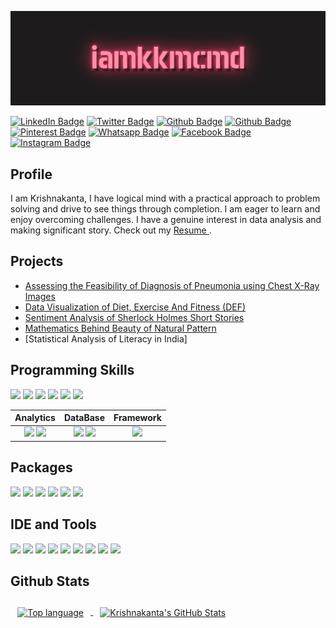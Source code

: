 
<!-- Cover Photo-->
[![iamkkmcmd's cover photo](./iamkkmcmd.gif)](https://iamkkmcmd.github.io)

<!--Social Profiles-->
[![LinkedIn Badge](https://img.shields.io/badge/LinkedIn-0077B5?style=for-the-badge&logo=linkedin&logoColor=white)](https://www.linkedin.com/in/iamkkmcmd)
[![Twitter Badge](https://img.shields.io/badge/Twitter-1DA1F2?style=for-the-badge&logo=twitter&logoColor=white)](https://www.twitter.com/iamkkmcmd)
[![Github Badge](https://img.shields.io/badge/GitHub-100000?style=for-the-badge&logo=github&logoColor=white)](https://www.github.com/iamkkmcmd)
[![Github Badge](https://img.shields.io/badge/-Hackerrank-2EC866?style=for-the-badge&logo=HackerRank&logoColor=white)](https://www.hackerrank.com/iamkkmcmd)
[![Pinterest Badge](https://img.shields.io/badge/Pinterest-%23E60023.svg?&style=for-the-badge&logo=Pinterest&logoColor=white)](https://www.pinterest.com/iamkkmcmd)
[![Whatsapp Badge](https://img.shields.io/badge/WhatsApp-25D366?style=for-the-badge&logo=whatsapp&logoColor=white)](8637510382)
[![Facebook Badge](	https://img.shields.io/badge/Facebook-1877F2?style=for-the-badge&logo=facebook&logoColor=white)](https://www.facebook.com/iamkkmcmd)
[![Instagram Badge](https://img.shields.io/badge/Instagram-E4405F?style=for-the-badge&logo=instagram&logoColor=white)](https://www.instagram.com/iamkkmcmd)
<!--  https://img.shields.io/badge/-Hackerrank-2EC866?style=for-the-badge&logo=HackerRank&logoColor=white -->
  
## Profile
I am Krishnakanta, I have logical mind with a practical approach to problem solving and drive to see things through completion. I am eager to learn and enjoy overcoming challenges. I have a genuine interest in data analysis and making significant story. Check out my <a href = 'https://iamkkmcmd.github.io/assets/krishnakanta_maity_resume.pdf'> Resume </a>.

## Projects
- [Assessing the Feasibility of Diagnosis of Pneumonia using Chest X-Ray Images](https://github.com/iamkkmcmd/ML_Project-Group_3ml)
- [Data Visualization of Diet, Exercise And Fitness (DEF)](https://github.com/iamkkmcmd/PDS-Project)
- [Sentiment Analysis of Sherlock Holmes Short Stories](https://github.com/iamkkmcmd/holmes-story-analysis)
- [Mathematics Behind Beauty of Natural Pattern](https://iamkkm-cmd.shinyapps.io/BeautyOfNature/)
- [Statistical Analysis of Literacy in India]



<!-- https://github-profile-summary-cards.vercel.app/api/cards/profile-details?username=iamkkmcmd&theme=vue  -->

## Programming Skills 
![](https://img.shields.io/badge/R-276DC3?style=for-the-badge&logo=r&logoColor=white)
![](https://img.shields.io/badge/Python-FFD43B?style=for-the-badge&logo=python&logoColor=blue)
![](https://img.shields.io/badge/C-00599C?style=for-the-badge&logo=c&logoColor=white)
![](https://img.shields.io/badge/LaTeX-47A141?style=for-the-badge&logo=LaTeX&logoColor=white)
![](https://img.shields.io/badge/HTML5-E34F26?style=for-the-badge&logo=html5&logoColor=white)
![](https://img.shields.io/badge/CSS3-1572B6?style=for-the-badge&logo=css3&logoColor=white)

| Analytics | DataBase | Framework |
|:----:|:----:|:----:|
| ![](https://img.shields.io/badge/Tableau-E97627?style=for-the-badge&logo=Tableau&logoColor=white) ![](https://img.shields.io/badge/PowerBI-F2C811?style=for-the-badge&logo=Power%20BI&logoColor=white) |  ![](https://img.shields.io/badge/PostgreSQL-316192?style=for-the-badge&logo=postgresql&logoColor=white)  ![](https://img.shields.io/badge/MySQL-005C84?style=for-the-badge&logo=mysql&logoColor=white)  |   ![](https://img.shields.io/badge/Flask-000000?style=for-the-badge&logo=flask&logoColor=white)   |

## Packages
![](https://img.shields.io/badge/Numpy-777BB4?style=for-the-badge&logo=numpy&logoColor=white)
![](https://img.shields.io/badge/Pandas-2C2D72?style=for-the-badge&logo=pandas&logoColor=white)
![](https://img.shields.io/badge/PyTorch-EE4C2C?style=for-the-badge&logo=PyTorch&logoColor=white)
![](https://img.shields.io/badge/scikit_learn-F7931E?style=for-the-badge&logo=scikit-learn&logoColor=white)
![](https://img.shields.io/badge/OpenCV-27338e?style=for-the-badge&logo=OpenCV&logoColor=white)
![](https://img.shields.io/badge/Plotly-239120?style=for-the-badge&logo=plotly&logoColor=white)

## IDE and Tools
![](https://img.shields.io/badge/RStudio-75AADB?style=for-the-badge&logo=RStudio&logoColor=white)
![](https://img.shields.io/badge/Colab-F9AB00?style=for-the-badge&logo=googlecolab&color=525252)
![](https://img.shields.io/badge/Jupyter-F37626.svg?&style=for-the-badge&logo=Jupyter&logoColor=white)
![](https://img.shields.io/badge/VSCode-0078D4?style=for-the-badge&logo=visual%20studio%20code&logoColor=white)
![](https://img.shields.io/badge/Microsoft_Excel-217346?style=for-the-badge&logo=microsoft-excel&logoColor=white)
![](https://img.shields.io/badge/Microsoft_Word-2B579A?style=for-the-badge&logo=microsoft-word&logoColor=white)
![](https://img.shields.io/badge/Microsoft_PowerPoint-B7472A?style=for-the-badge&logo=microsoft-powerpoint&logoColor=white)
![](https://img.shields.io/badge/Overleaf-47A141?style=for-the-badge&logo=Overleaf&logoColor=white)
![](https://img.shields.io/badge/Adobe%20Photoshop-31A8FF?style=for-the-badge&logo=Adobe%20Photoshop&logoColor=black)

## Github Stats
<a href="https://github.com/iamkkmcmd">
  <img align="center" style="margin:0.7rem" src="https://github-readme-stats.vercel.app/api/top-langs/?username=iamkkmcmd&layout=compact&theme=dark" alt="Top language" />
</a>
<a href="https://github.com/iamkkmcmd">
  <img align="center" style="margin:0.7rem" src="https://github-profile-summary-cards.vercel.app/api/cards/profile-details?username=iamkkmcmd&theme=2077" alt="Krishnakanta's GitHub Stats" />
</a>
